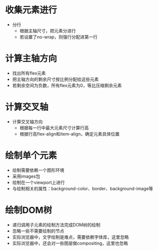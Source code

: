 

# 收集元素进行
  * 分行
    * 根据主轴尺寸，把元素分进行
    * 若设置了no-wrap，则强行分配进第一行

# 计算主轴方向
  * 找出所有flex元素
  * 把主轴方向的剩余尺寸按比例分配给这些元素
  * 若剩余空间为负数，所有flex元素为0，等比压缩剩余元素

# 计算交叉轴
  * 计算交叉轴方向
    * 根据每一行中最大元素尺寸计算行高
    * 根据行高flex-align和item-align，确定元素具体位置

# 绘制单个元素
  * 绘制需要依赖一个图形环境
  * 采用images包
  * 绘制在一个viewport上进行
  * 与绘制相关的属性：background-color、border、background-image等

# 绘制DOM树
  * 递归调用子元素的绘制方法完成DOM树的绘制
  * 忽略一些不需要绘制的节点
  * 实际浏览器中，文字绘制是难点，需要依赖字体库，这里忽略
  * 实际浏览器中，还会对一些图层做compositing，这里也忽略